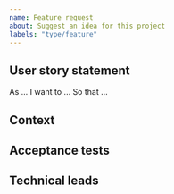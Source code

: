 ```yaml
---
name: Feature request
about: Suggest an idea for this project
labels: "type/feature"
---
```


## User story statement

<!-- Mandatory part -->
<!-- Describe the user story -->

As ...
I want to ...
So that ...


## Context

<!-- Optional part -->
<!-- Give additional context  -->


## Acceptance tests

<!-- Mandatory part  -->
<!-- Detail your expectations  -->


## Technical leads

<!-- Optional part -->
<!-- Suggests ways to resolve this issue -->
